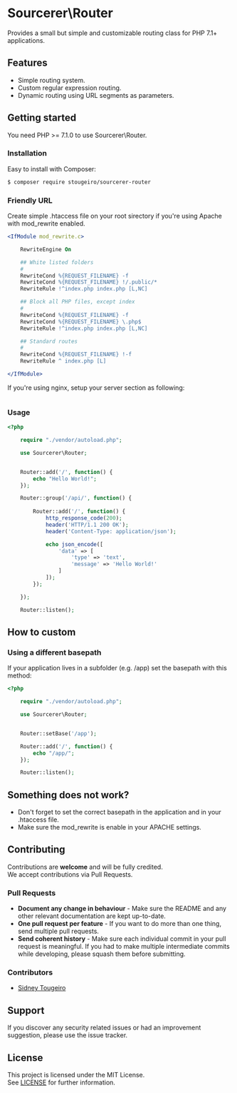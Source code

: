 # Sourcerer\Router

Provides a small but simple and customizable routing class for PHP 7.1+ applications.



## Features

- Simple routing system.
- Custom regular expression routing.
- Dynamic routing using URL segments as parameters.



## Getting started

You need PHP >= 7.1.0 to use Sourcerer\Router.

### Installation

Easy to install with Composer:

```sh
$ composer require stougeiro/sourcerer-router
```

### Friendly URL

Create simple .htaccess file on your root sirectory if you're using Apache with mod_rewrite enabled.

```apache
<IfModule mod_rewrite.c>

    RewriteEngine On

    ## White listed folders
    #
    RewriteCond %{REQUEST_FILENAME} -f
    RewriteCond %{REQUEST_FILENAME} !/.public/*
    RewriteRule !^index.php index.php [L,NC]

    ## Block all PHP files, except index
    #
    RewriteCond %{REQUEST_FILENAME} -f
    RewriteCond %{REQUEST_FILENAME} \.php$
    RewriteRule !^index.php index.php [L,NC]

    ## Standard routes
    #
    RewriteCond %{REQUEST_FILENAME} !-f
    RewriteRule ^ index.php [L]

</IfModule>
```

If you're using nginx, setup your server section as following:

```nginx

```

### Usage

```php
<?php

    require "./vendor/autoload.php";

    use Sourcerer\Router;


    Router::add('/', function() {
        echo "Hello World!";
    });

    Router::group('/api/', function() {
        
        Router::add('/', function() {
            http_response_code(200);
            header('HTTP/1.1 200 OK');
            header('Content-Type: application/json');

            echo json_encode([
                'data' => [
                    'type' => 'text',
                    'message' => 'Hello World!'
                ]
            ]);
        });

    });

    Router::listen();
```



## How to custom

### Using a different basepath

If your application lives in a subfolder (e.g. /app) set the basepath with this method:

```php
<?php

    require "./vendor/autoload.php";

    use Sourcerer\Router;


    Router::setBase('/app');

    Router::add('/', function() {
        echo "/app/";
    });

    Router::listen();
```



## Something does not work?

- Don't forget to set the correct basepath in the application and in your .htaccess file.
- Make sure the mod_rewrite is enable in your APACHE settings.



## Contributing

Contributions are **welcome** and will be fully credited.  
We accept contributions via Pull Requests.

### Pull Requests

- **Document any change in behaviour** - Make sure the README and any other relevant documentation are kept up-to-date.
- **One pull request per feature** - If you want to do more than one thing, send multiple pull requests.
- **Send coherent history** - Make sure each individual commit in your pull request is meaningful. If you had to make multiple intermediate commits while developing, please squash them before submitting.

### Contributors

- [Sidney Tougeiro](https://github.com/stougeiro)



## Support

 If you discover any security related issues or had an improvement suggestion, please use the issue tracker.



## License

This project is licensed under the MIT License.  
See [LICENSE](https://github.com/stougeiro/sourcerer-router/blob/master/LICENSE) for further information.